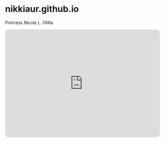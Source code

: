 # nikkiaur.github.io
Princess Nicole L. Otilla
<iframe style="border-radius:12px" src="https://open.spotify.com/embed/track/4IeuTj1pEHuL9vJSiEqEfR?utm_source=generator" width="100%" height="352" frameBorder="0" allowfullscreen="" allow="autoplay; clipboard-write; encrypted-media; fullscreen; picture-in-picture" loading="lazy"></iframe>
